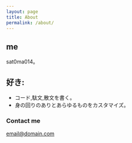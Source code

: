 ```yaml
---
layout: page
title: About
permalink: /about/
---
```


## me 
sat0ma014。 
## 好き:  
 - コード,駄文,散文を書く。  
 - 身の回りのありとあらゆるものをカスタマイズ。  
### Contact me

[email@domain.com](mailto:email@domain.com)
